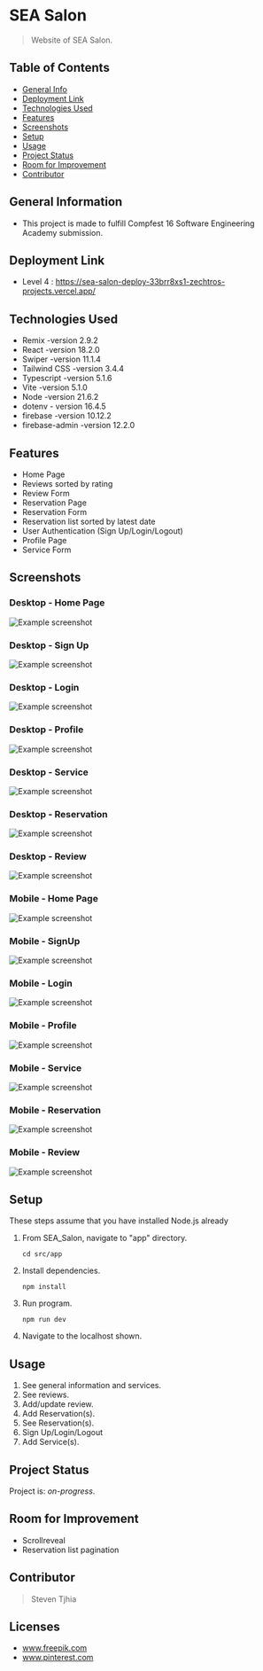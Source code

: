 # SEA Salon
> Website of SEA Salon.


## Table of Contents
* [General Info](#general-information)
* [Deployment Link](#deployment_link)
* [Technologies Used](#technologies-used)
* [Features](#features)
* [Screenshots](#screenshots)
* [Setup](#setup)
* [Usage](#usage)
* [Project Status](#project-status)
* [Room for Improvement](#room-for-improvement)
* [Contributor](#contributor)


## General Information
- This project is made to fulfill Compfest 16 Software Engineering Academy submission.


## Deployment Link
- Level 4 : https://sea-salon-deploy-33brr8xs1-zechtros-projects.vercel.app/ 


## Technologies Used
- Remix -version 2.9.2
- React -version 18.2.0
- Swiper -version 11.1.4
- Tailwind CSS -version 3.4.4
- Typescript -version 5.1.6
- Vite -version 5.1.0
- Node -version 21.6.2
- dotenv - version 16.4.5
- firebase -version 10.12.2
- firebase-admin -version 12.2.0

## Features
- Home Page
- Reviews sorted by rating
- Review Form
- Reservation Page
- Reservation Form
- Reservation list sorted by latest date
- User Authentication (Sign Up/Login/Logout)
- Profile Page
- Service Form


## Screenshots

### Desktop - Home Page

![Example screenshot](./Screenshots/Level4-HomePage-Desktop.png)

### Desktop - Sign Up

![Example screenshot](./Screenshots/Level4-SignUp-Desktop.png)

### Desktop - Login

![Example screenshot](./Screenshots/Level4-Login-Desktop.png)

### Desktop - Profile

![Example screenshot](./Screenshots/Level4-Profile-Desktop.png)

### Desktop - Service

![Example screenshot](./Screenshots/Level4-Service-Desktop.png)

### Desktop - Reservation

![Example screenshot](./Screenshots/Level4-Reservation-Desktop.png)

### Desktop - Review

![Example screenshot](./Screenshots/Level4-Review-Desktop.png)

### Mobile - Home Page

![Example screenshot](./Screenshots/Level4-HomePage-Mobile.png)

### Mobile - SignUp

![Example screenshot](./Screenshots/Level4-SignUp-Mobile.png)

### Mobile - Login

![Example screenshot](./Screenshots/Level4-Login-Mobile.png)

### Mobile - Profile

![Example screenshot](./Screenshots/Level4-Profile-Mobile.png)

### Mobile - Service

![Example screenshot](./Screenshots/Level4-Service-Mobile.png)

### Mobile - Reservation

![Example screenshot](./Screenshots/Level4-Reservation-Mobile.png)

### Mobile - Review

![Example screenshot](./Screenshots/Level4-Review-Mobile.png)


## Setup

These steps assume that you have installed Node.js already

1. From SEA_Salon, navigate to "app" directory.

    `cd src/app`

2. Install dependencies.

    `npm install`

3. Run program.

    `npm run dev`

4. Navigate to the localhost shown.


## Usage
1. See general information and services.
2. See reviews.
3. Add/update review.
4. Add Reservation(s).
5. See Reservation(s).
6. Sign Up/Login/Logout
7. Add Service(s).


## Project Status
Project is: _on-progress_.


## Room for Improvement
- Scrollreveal
- Reservation list pagination


## Contributor
> Steven Tjhia 


## Licenses
- www.freepik.com
- www.pinterest.com